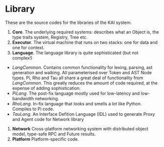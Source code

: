 # Library

These are the source codes for the libraries of the KAI system.

1. **Core**. The underlying required systems: describes what an Object is, the type traits system, Registry, Tree etc.
1. **Executor**. The virtual machine that runs on two stacks: one for data and one for context.
1. **Language**. The language library is quite sophisticated (but not complex!)
  * *LangCommon*. Contains common functionality for lexing, parsing, ast generation and walking. All parameterised over Token and AST Node types. Pi, Rho and Tau all share a great deal of functionality from *LangCommon*. This greatly reduces the amount of code required, at the expense of adding sophistication.
  * *PiLang*. The post-fix language mostly used for low-latency and low-bandwidth networking. 
  * *RhoLang*. In-fix language that looks and smells a lot like Python. Compiles to Pi code.
  * *TauLang*. An Interface Defition Language (IDL) used to generate Proxy and Agent code for Network library
1. **Network** Cross-platform networking system with distributed object model, type-safe RPC and Future results.
1. **Platform** Platform-specific code.

